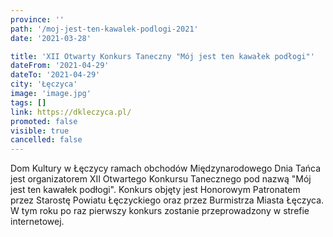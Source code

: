 ```yaml
---
province: ''
path: '/moj-jest-ten-kawalek-podlogi-2021'
date: '2021-03-28'

title: 'XII Otwarty Konkurs Taneczny "Mój jest ten kawałek podłogi"'
dateFrom: '2021-04-29'
dateTo: '2021-04-29'
city: 'Łęczyca'
image: 'image.jpg'
tags: []
link: https://dkleczyca.pl/
promoted: false
visible: true
cancelled: false
---
```

Dom Kultury w Łęczycy  ramach obchodów Międzynarodowego Dnia Tańca jest organizatorem XII Otwartego Konkursu Tanecznego pod nazwą "Mój jest ten kawałek podłogi". Konkurs objęty jest Honorowym Patronatem przez Starostę Powiatu Łęczyckiego oraz przez Burmistrza Miasta Łęczyca. W tym roku po raz pierwszy konkurs zostanie przeprowadzony w strefie internetowej.  